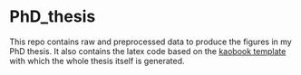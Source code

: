 # PhD_thesis
This repo contains raw and preprocessed data to produce the figures in my PhD thesis. It also contains the latex code based on the [kaobook template](https://github.com/fmarotta/kaobook) with which the whole thesis itself is generated.   
